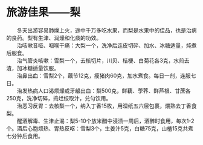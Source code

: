 # 旅游佳果——梨  

&emsp;&emsp;冬天出游容易肺燥上火，途中千万多吃水果，而梨是水果中的佳品，也是治病的良药。梨有生津、润燥和化痰的功效。  
&emsp;&emsp;治咳嗽音哑、咽喉干痛：大梨一个，洗净后连皮切碎、加水、冰糖适量，炖煮后服食。  
&emsp;&emsp;治气管炎咳嗽：雪梨一个，去核切片，川贝、桔梗、白菊花各3克，水煎去渣，加冰糖适量饮服。  
&emsp;&emsp;治鼻出血：雪梨2个，藕节12克，瘦猪肉60克，加水煮食。每日一剂，连服七日。  
&emsp;&emsp;治发热病人口渴烦燥或牙龈出血：梨500克，鲜藕、荸荠、鲜芦根、甘蔗各250克，洗净切碎，捣烂绞取汁，兑匀饮用。  
&emsp;&emsp;治恶习反胃：去核梨一个，纳入丁香15枚，用湿纸五六层包裹，煨熟去丁香食梨。  
&emsp;&emsp;醒酒解毒、生津止渴：梨5-10个放米醋中浸渍一周后，酒醉时食用，每次1-2个。酒后心胞烦热、胃热反呕：雪梨3个，生姜汁5克，白糖75克，山楂15克共煮七分钟后食用。  